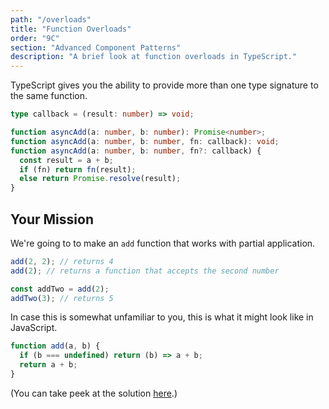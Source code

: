 ```yaml
---
path: "/overloads"
title: "Function Overloads"
order: "9C"
section: "Advanced Component Patterns"
description: "A brief look at function overloads in TypeScript."
---
```


TypeScript gives you the ability to provide more than one type signature to the same function.

```ts
type callback = (result: number) => void;

function asyncAdd(a: number, b: number): Promise<number>;
function asyncAdd(a: number, b: number, fn: callback): void;
function asyncAdd(a: number, b: number, fn?: callback) {
  const result = a + b;
  if (fn) return fn(result);
  else return Promise.resolve(result);
}
```

## Your Mission

We're going to to make an `add` function that works with partial application.

```ts
add(2, 2); // returns 4
add(2); // returns a function that accepts the second number

const addTwo = add(2);
addTwo(3); // returns 5
```

In case this is somewhat unfamiliar to you, this is what it might look like in JavaScript.

```js
function add(a, b) {
  if (b === undefined) return (b) => a + b;
  return a + b;
}
```

(You can take peek at the solution [here][solution].)

[solution]: https://www.typescriptlang.org/play?ssl=12&ssc=7&pln=12&pc=10#code/GYVwdgxgLglg9mABAQwCaoBTBgJwM5QBciYIAtgEYCmOAlMRnlRAqsaZTbYgLwB8JctRwBuALAAoUJFgIU6LLgLshNADSImLMG0Gc6K-eKnho8JGkyTEibPiJ7ha65uasA-IeGT6jmogAfRAxGNx0vLl4BDmFuAG8XGGBgrVZeHh5EcFQqbDAqVG4cKigQHCRQ7V0YyP55TDsCDVSdWmMbYtLy2yUoRABqVyrjAF9JSW0CeoAVAHc4XnqMACY2iYQpvBgADwicRcs5uAwAFjWJSb6qGABzAAs+zMtTjTORIA

